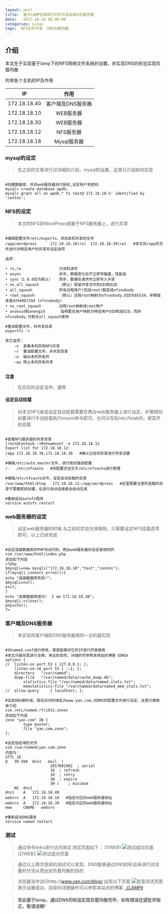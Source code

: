 ```yaml
---
layout: post
title:  基于LAMP实现NFS文件共享及NDS负载均衡
date:   2017-10-16 08:00:00
categories: Linux 
tags:  NFS文件共享  DNS负载均衡  
---
```



## 介绍

本文在于实现基于lamp下的NFS网络文件系统的设置，并实现DNS的轮巡实现负载均衡




列举各个主机的IP及作用

IP|作用
:---:| :---:
172.18.18.40| 客户端及DNS服务器
172.18.18.10| WEB服务器
172.18.18.30| WEB服务器
172.18.18.12| NFS服务器
172.18.18.18| Mysql服务器


### mysql的设定

> 在之前的文章进行过详细的介绍，mysql的设置，这里只介绍如何实现

```shell

#创建数据库，并对web服务器进行授权,设定账户和密码
mysql> create database wpdb;
mysql> grant all on wpdb.* to test@'172.18.18.%' identified by 'centos';

```

### NFS的设定

> 本文的NFS将WordPress放置于NFS服务器上，进行共享

```shell

#编辑配置文件/etc/exports，添加本机共享的文件
/app/wordpress      172.18.18.10(ro)  172.18.18.30(rw)   #本文将/app的文件进行对特定用户的共享并设定选项

选项：

• ro,rw 				只读和读写
• async 				异步，数据变化后不立即写磁盘，性能高
• sync（1.0.0后为默认）	同步，数据在请求时立即写入共享
• no_all_squash 		（默认）保留共享文件的UID和GID
• all_squash 			所有远程用户(包括root)都变成nfsnobody
• root_squash 			（默认）远程root映射为nfsnobody,UID为65534，早期版本是4294967294 (nfsnobody)
• no_root_squash 		远程root映射成root用户
• anonuid和anongid 		指明匿名用户映射为特定用户UID和组GID，而非nfsnobody,可配合all_squash使用

#重读配置文件，并共享目录
exportfs -r 

其它选项：
	–v  查看本机所有NFS共享
	–r  重读配置文件，并共享目录
	–a  输出本机所有共
	–au 停止本机所有共享
	
```
**注意**
> 在实际的设定当中，通常




#### 设定自动挂载

> 对本文NFS来说设定自动挂载需要在两台web服务器上进行设定，步骤相同
> 如要进行手动挂载执行mount命令即可，也可以写到/etc/fstab内，使其开机挂载

```shell

#查看NFS服务器的共享目录
[root@Centos6 ~]#showmount -e 172.18.18.12
Export list for 172.18.18.12:
/app 172.18.18.30,172.18.18.10   #确认已经将目录进行共享设置

#编辑/etc/auto.master文件，进行绝对路径配置
/-   /etc/nfsauto   #将配置完全交于/etc/nfsauto进行管理

#编辑/etc/nfsauto文件，设定自动挂载的目录
/var/www/html/blog   172.18.18.12:/app/wordpress   #这里需要注意所挂载的目录不需要提前创建，在进行自动连接是会自动生成

#重新启动autofs程序
service autofs restart

```

### web服务器的设定

> 设定web服务器的时候,与之前的实验大体相同，只需要设定NFS挂载选项即可，以上已经完成

```shell

#设定连接数据库的PHP测试代码，两台web服务器的设定是相同的
vim /var/www/html/index.php
添加如下内容
<?php
$mysqli=new mysqli("172.18.18.18","test","centos");
if(mysqli_connect_errno()){
echo "连接数据库失败!";
$mysqli=null;
exit;
}
echo "连接数据库成功!  I am 172.18.18.30";
$mysqli->close();
phpinfo();
?>

```

### 客户端及DNS服务器 

> 本实验将客户端和DNS服务器用同一台机器实现

```shell

#对named.conf进行修改，使其能够对它的IP进行开放使用
#本文只是将其进行注释，来达到目的，详细的可参照本网站的博客《DNS》
options {
//	listen-on port 53 { 127.0.0.1; };
	listen-on-v6 port 53 { ::1; };
	directory 	"/var/named";
	dump-file 	"/var/named/data/cache_dump.db";
        statistics-file "/var/named/data/named_stats.txt";
        memstatistics-file "/var/named/data/named_mem_stats.txt";
//	allow-query     { localhost; };

#设定DNS解析域，假设访问的域名为www.yan.com,对DNS的配置文件进行设定，这里只做简单介绍
vim /etc/named.rfc1912.zones
添加如下内容
zone "yan.com" IN {
        type master;
        file "yan.com.zone";
};

#设定指定域的文件
vim /var/named/yan.com.zone
内容为：
$TTL 1D
@	IN SOA	dns1   mail  (
					2017091902	; serial
					1D	; refresh
					1H	; retry
					1W	; expire
					3H )	; minimum
	NS	dns1
dns1	A	172.18.18.40
websrv  A 	172.18.18.10   #指定对应的web服务器地址
websrv  A   172.18.18.30   #指定对应的web服务器地址
www 	CNAME 	websrv

#重新启动DNS服务
service named restart 

```

### 测试

> 通过命令links进行访问测试
> 测试页面如下：
> (1)WEB1
![测试成功页面](/asset/pictures/mini-lamp/success1.png)
> (2)WEB2
![测试成功页面](/asset/pictures/mini-lamp/success2.png)

> 通过以上两次连续的测试可以发现，DNS能够通过DNS的轮巡来进行对流量的分流从而达到负载均衡的目的

> 浏览器当中访问http://www.yan.com/blog/
> 出现以下页面
![登录测试页面](/asset/pictures/mini-lamp/ready.png)
> 表示设置成功，后续的详细操作可以参照本站点的博客 [《LAMP》](http://www.daysunshine.com/blog/)

> #### 至此基于lamp，通过DNS的轮巡实现负载均衡完毕，如有错误还望批评指正，敬请谅解! 


















